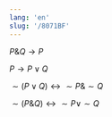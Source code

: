 ```yaml
---
lang: 'en'
slug: '/8071BF'
---
```


$P \& Q \rightarrow P$

$P \rightarrow P \vee Q$

$\sim (P \vee Q) \leftrightarrow \sim P \& \sim Q$

$\sim (P \& Q) \leftrightarrow \sim P \vee \sim Q$
